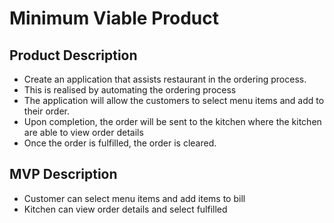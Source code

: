 #	Minimum Viable Product

## Product Description

- Create an application that assists restaurant in the ordering process.
- This is realised by automating the ordering process
- The application will allow the customers to select menu items and add to their order.
- Upon completion, the order will be sent to the kitchen where the kitchen are able to view order details
- Once the order is fulfilled, the order is cleared.

## MVP Description

- Customer can select menu items and add items to bill
- Kitchen can view order details and select fulfilled



